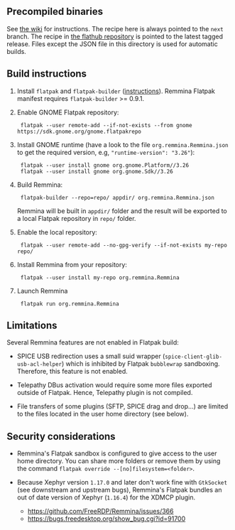 Precompiled binaries
-----------------

See [the wiki](https://github.com/FreeRDP/Remmina/wiki#for-users-with-a-distro-that-supports-flatpak-including-ubuntu) for instructions. The recipe here is always pointed to the `next` branch. The recipe in [the flathub repository](https://github.com/flathub/org.remmina.Remmina/blob/master/org.remmina.Remmina.json) is pointed to the latest tagged release. Files except the JSON file in this directory is used for automatic builds.

Build instructions
------------------

1. Install `flatpak` and `flatpak-builder` ([instructions]). Remmina
   Flatpak manifest requires `flatpak-builder` >= 0.9.1.

[instructions]: http://flatpak.org/getting.html

2. Enable GNOME Flatpak repository:

        flatpak --user remote-add --if-not-exists --from gnome https://sdk.gnome.org/gnome.flatpakrepo

3. Install GNOME runtime (have a look to the file `org.remmina.Remmina.json`
   to get the required version, e.g, `"runtime-version": "3.26"`):

        flatpak --user install gnome org.gnome.Platform//3.26
        flatpak --user install gnome org.gnome.Sdk//3.26

4. Build Remmina:

        flatpak-builder --repo=repo/ appdir/ org.remmina.Remmina.json

   Remmina will be built in `appdir/` folder and the result will be exported
   to a local Flatpak repository in `repo/` folder.

5. Enable the local repository:

        flatpak --user remote-add --no-gpg-verify --if-not-exists my-repo repo/

6. Install Remmina from your repository:

        flatpak --user install my-repo org.remmina.Remmina

7. Launch Remmina

        flatpak run org.remmina.Remmina

Limitations
-----------

Several Remmina features are not enabled in Flatpak build:

* SPICE USB redirection uses a small suid wrapper
  (`spice-client-glib-usb-acl-helper`) which is inhibited by Flatpak
  `bubblewrap` sandboxing. Therefore, this feature is not enabled.

* Telepathy DBus activation would require some more files exported outside of
  Flatpak. Hence, Telepathy plugin is not compiled.

* File transfers of some plugins (SFTP, SPICE drag and drop...) are limited to
  the files located in the user home directory (see below).

Security considerations
-----------------------

* Remmina's Flatpak sandbox is configured to give access to the user home
  directory. You can share more folders or remove them by using the command
  `flatpak override --[no]filesystem=<folder>`.

* Because Xephyr version `1.17.0` and later don't work fine with `GtkSocket`
  (see downstream and upstream bugs), Remmina's Flatpak bundles an out of date
  version of Xephyr (`1.16.4`) for the XDMCP plugin.

    - https://github.com/FreeRDP/Remmina/issues/366
    - https://bugs.freedesktop.org/show_bug.cgi?id=91700
